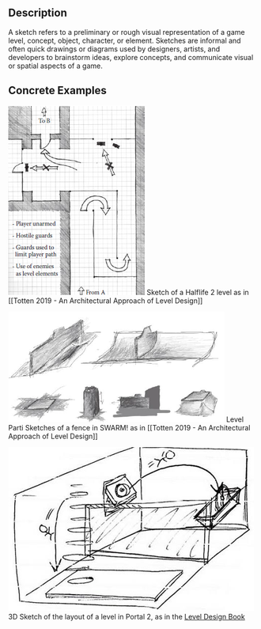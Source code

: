 
## Description

A sketch refers to a preliminary or rough visual representation of a game level, concept, object, character, or element. Sketches are informal and often quick drawings or diagrams used by designers, artists, and developers to brainstorm ideas, explore concepts, and communicate visual or spatial aspects of a game.

## Concrete Examples

![](Assets/sketchhalflife2.png)
Sketch of a Halflife 2 level as in [[Totten 2019 - An Architectural Approach of Level Design]]

![](Assets/sketchlevelparti.png)
Level Parti Sketches of a fence in SWARM! as in [[Totten 2019 - An Architectural Approach of Level Design]]

![](Assets/sketch3dlevel.png)
3D Sketch of the layout of a level in Portal 2, as in the [Level Design Book](https://book.leveldesignbook.com/process/layout)

